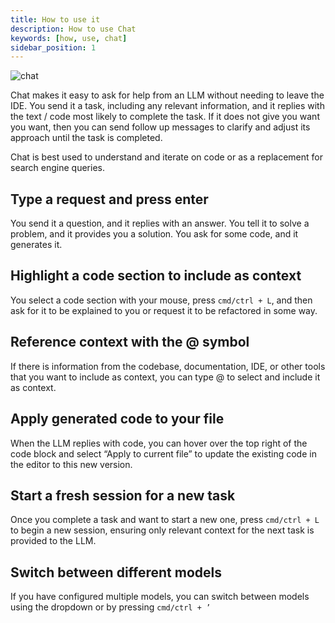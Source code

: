 ```yaml
---
title: How to use it
description: How to use Chat
keywords: [how, use, chat]
sidebar_position: 1
---
```


![chat](/img/chat.gif)

Chat makes it easy to ask for help from an LLM without needing to leave the IDE. You send it a task, including any relevant information, and it replies with the text / code most likely to complete the task. If it does not give you want you want, then you can send follow up messages to clarify and adjust its approach until the task is completed.

Chat is best used to understand and iterate on code or as a replacement for search engine queries.

## Type a request and press enter

You send it a question, and it replies with an answer. You tell it to solve a problem, and it provides you a solution. You ask for some code, and it generates it.

## Highlight a code section to include as context

You select a code section with your mouse, press `cmd/ctrl + L`, and then ask for it to be explained to you or request it to be refactored in some way.

## Reference context with the @ symbol

If there is information from the codebase, documentation, IDE, or other tools that you want to include as context, you can type @ to select and include it as context.

## Apply generated code to your file

When the LLM replies with code, you can hover over the top right of the code block and select “Apply to current file” to update the existing code in the editor to this new version.

## Start a fresh session for a new task

Once you complete a task and want to start a new one, press `cmd/ctrl + L` to begin a new session, ensuring only relevant context for the next task is provided to the LLM.

## Switch between different models

If you have configured multiple models, you can switch between models using the dropdown or by pressing `cmd/ctrl + ’`
